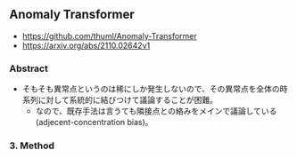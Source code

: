 ## Anomaly Transformer
* https://github.com/thuml/Anomaly-Transformer
* https://arxiv.org/abs/2110.02642v1

### Abstract
* そもそも異常点というのは稀にしか発生しないので、その異常点を全体の時系列に対して系統的に結びつけて議論することが困難。
    * なので、既存手法は言うても隣接点との絡みをメインで議論している(adjecent-concentration bias)。


### 3. Method
